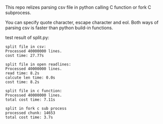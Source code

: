 This repo relizes parsing csv file in python calling C function or fork C subprocess.

You can specify quote character, escape character and eol.
Both ways of parsing csv is faster than python build-in functions. 

test result of split.py:

```
split file in csv:
Processed 40000000 lines.
cost time: 27.77s

split file in open readlines:
Processed 40000000 lines.
read time: 8.2s
calcute len time: 0.0s
cost time: 8.2s

split file in c function:
Processed 40000000 lines.
total cost time: 7.11s

split in fork c sub process
processed chunk: 14653
total cost time: 3.7s
```